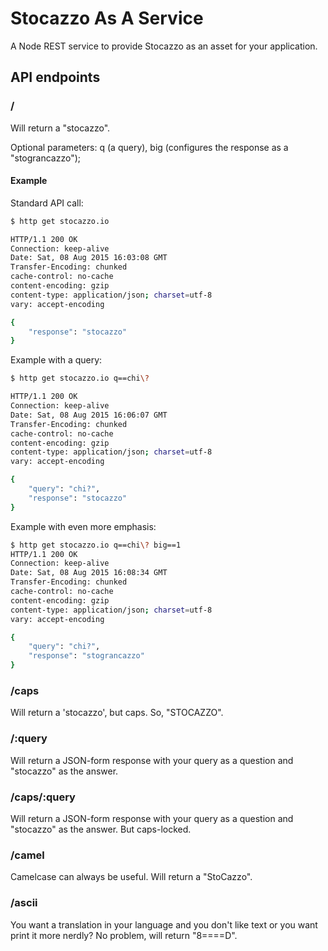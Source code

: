 # Stocazzo As A Service
A Node REST service to provide Stocazzo as an asset for your application.

## API endpoints
### /
Will return a "stocazzo".

Optional parameters: q (a query), big (configures the response as a "stograncazzo");

#### Example
Standard API call:

```sh
$ http get stocazzo.io

HTTP/1.1 200 OK
Connection: keep-alive
Date: Sat, 08 Aug 2015 16:03:08 GMT
Transfer-Encoding: chunked
cache-control: no-cache
content-encoding: gzip
content-type: application/json; charset=utf-8
vary: accept-encoding

{
    "response": "stocazzo"
}
```

Example with a query:

```sh
$ http get stocazzo.io q==chi\?

HTTP/1.1 200 OK
Connection: keep-alive
Date: Sat, 08 Aug 2015 16:06:07 GMT
Transfer-Encoding: chunked
cache-control: no-cache
content-encoding: gzip
content-type: application/json; charset=utf-8
vary: accept-encoding

{
    "query": "chi?",
    "response": "stocazzo"
}
```

Example with even more emphasis:

```sh
$ http get stocazzo.io q==chi\? big==1
HTTP/1.1 200 OK
Connection: keep-alive
Date: Sat, 08 Aug 2015 16:08:34 GMT
Transfer-Encoding: chunked
cache-control: no-cache
content-encoding: gzip
content-type: application/json; charset=utf-8
vary: accept-encoding

{
    "query": "chi?",
    "response": "stograncazzo"
}
```

### /caps
Will return a 'stocazzo', but caps. So, "STOCAZZO".

### /:query
Will return a JSON-form response with your query as a question and "stocazzo" as the answer.

### /caps/:query
Will return a JSON-form response with your query as a question and "stocazzo" as the answer. But caps-locked.

### /camel
Camelcase can always be useful. Will return a "StoCazzo".

### /ascii
You want a translation in your language and you don't like text or you want print it more nerdly? No problem, will return "8====D".
